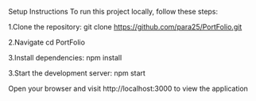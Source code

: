 Setup Instructions
To run this project locally, follow these steps:

1.Clone the repository:
git clone https://github.com/para25/PortFolio.git

2.Navigate
cd PortFolio

3.Install dependencies:
npm install

3.Start the development server:
npm start

Open your browser and visit http://localhost:3000 to view the application
